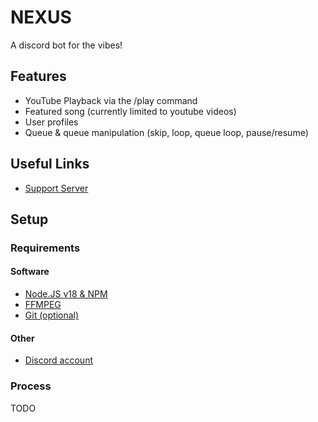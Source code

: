 # NEXUS

A discord bot for the vibes!

## Features

* YouTube Playback via the /play command
* Featured song (currently limited to youtube videos)
* User profiles
* Queue & queue manipulation (skip, loop, queue loop, pause/resume)

## Useful Links

* [Support Server](https://discord.gg/mwDmGCnbKF)

## Setup

### Requirements

#### Software

* [Node.JS v18 & NPM](https://nodejs.org/en/download/)
* [FFMPEG](https://ffmpeg.org/download.html)
* [Git (optional)](https://git-scm.com/downloads)

#### Other

* [Discord account](https://discord.com/)

### Process

TODO
